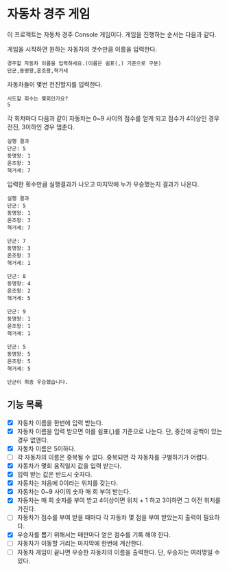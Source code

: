 # 자동차 경주 게임

이 프로젝트는 자동차 경주 Console 게임이다. 게임을 진행하는 순서는 다음과 같다.

게임을 시작하면 원하는 자동차의 갯수만큼 이름을 입력한다.

```
경주할 자동차 이름을 입력하세요.(이름은 쉼표(,) 기준으로 구분)
단군,동명왕,온조왕,혁거세
```

자동차들이 몇번 전진할지를 입력한다.
```
시도할 회수는 몇회인가요?
5
```

각 회차마다 다음과 같이 자동차는 0~9 사이의 점수를 얻게 되고 점수가 4이상인 경우 전진, 3이하인 경우 멈춘다. 
```
실행 결과
단군: 5
동명왕: 1
온조왕: 3
혁거세: 7
```

입력한 횟수만큼 실행결과가 나오고 마지막에 누가 우승했는지 결과가 나온다.
```
실행 결과
단군: 5
동명왕: 1
온조왕: 3
혁거세: 7

단군: 7
동명왕: 3
온조왕: 3
혁거세: 1

단군: 8
동명왕: 4
온조왕: 2
혁거세: 5

단군: 9
동명왕: 1
온조왕: 1
혁거세: 1

단군: 5
동명왕: 5
온조왕: 5
혁거세: 5

단군이 최종 우승했습니다.
```

## 기능 목록

- [X] 자동차 이름을 한번에 입력 받는다.
- [X] 자동차 이름을 입력 받으면 이를 쉼표(,)를 기준으로 나눈다. 단, 중간에 공백이 있는 경우 없앤다.
- [X] 자동차 이름은 5이하다.
- [ ] 각 자동차의 이름은 중복될 수 없다. 중복되면 각 자동차를 구별하기가 어렵다.
- [X] 자동차가 몇회 움직일지 값을 입력 받는다. 
- [X] 입력 받는 값은 반드시 숫자다.
- [X] 자동차는 처음에 0이라는 위치를 갖는다.
- [X] 자동차는 0~9 사이의 숫자 매 회 부여 받는다. 
- [X] 자동차는 매 회 숫자를 부여 받고 4이상이면 위치 + 1 하고 3이하면 그 이전 위치를 가진다.
- [ ] 자동차가 점수를 부여 받을 때마다 각 자동차 몇 점을 부여 받았는지 출력이 필요하다.
- [X] 우승자를 뽑기 위해서는 매판마다 얻은 점수를 기록 해야 한다.
- [ ] 자동차가 이동할 거리는 마지막에 한번에 계산한다.
- [ ] 자동차 게임이 끝나면 우승한 자동차의 이름을 출력한다. 단, 우승자는 여러명일 수 있다.
